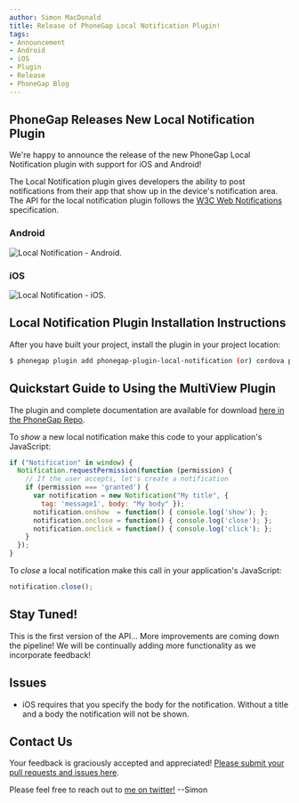 ```yaml
---
author: Simon MacDonald
title: Release of PhoneGap Local Notification Plugin!
tags:
- Announcement
- Android
- iOS
- Plugin
- Release
- PhoneGap Blog
---
```


## PhoneGap Releases New Local Notification Plugin

We're happy to announce the release of the new PhoneGap Local Notification plugin with support for iOS and Android!

The Local Notification plugin gives developers the ability to post notifications from their app that show up in the device's notification area. The API for the local notification plugin follows the [W3C Web Notifications](https://www.w3.org/TR/notifications/) specification.

### Android

![Local Notification - Android](/blog/uploads/2017-04/local-notification-android.jpg).

### iOS

![Local Notification - iOS](/blog/uploads/2017-04/local-notification-ios.png).

## Local Notification Plugin Installation Instructions

After you have built your project, install the plugin in your project location:

```bash
$ phonegap plugin add phonegap-plugin-local-notification (or) cordova plugin add phonegap-plugin-local-notification
```

## Quickstart Guide to Using the MultiView Plugin

The plugin and complete documentation are available for download [here in the PhoneGap Repo](https://github.com/phonegap/phonegap-plugin-local-notification).

To *show* a new local notification make this code to your application's JavaScript:

```js
if ("Notification" in window) {
  Notification.requestPermission(function (permission) {
    // If the user accepts, let's create a notification
    if (permission === 'granted') {
      var notification = new Notification("My title", {
        tag: 'message1', body: "My body" });   
      notification.onshow  = function() { console.log('show'); };
      notification.onclose = function() { console.log('close'); };
      notification.onclick = function() { console.log('click'); };
    }
  });
}
```

To *close* a local notification make this call in your application's JavaScript:

```js
notification.close();
```

## Stay Tuned!

This is the first version of the API... More improvements are coming down the pipeline! We will be continually adding more functionality as we incorporate feedback!

## Issues

- iOS requires that you specify the body for the notification. Without a title and a body the notification will not be shown.

## Contact Us

Your feedback is graciously accepted and appreciated!
[Please submit your pull requests and issues here](https://github.com/phonegap/phonegap-plugin-local-notification/).

Please feel free to reach out to
[me on twitter!](https://twitter.com/macdonst) --Simon
